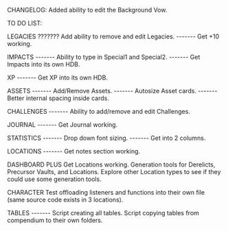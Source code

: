 CHANGELOG: 
Added ability to edit the Background Vow.



TO DO LIST:

LEGACIES
??????? Add ability to remove and edit Legacies.
------- Get +10 working.

IMPACTS
------- Ability to type in Special1 and Special2.
------- Get Impacts into its own HDB.

XP
------- Get XP into its own HDB.

ASSETS
------- Add/Remove Assets.
------- Autosize Asset cards.
------- Better internal spacing inside cards.

CHALLENGES
------- Ability to add/remove and edit Challenges.

JOURNAL
------- Get Journal working.

STATISTICS
------- Drop down font sizing.
------- Get into 2 columns.

LOCATIONS
------- Get notes section working.

DASHBOARD PLUS
Get Locations working.
Generation tools for Derelicts, Precursor Vaults, and Locations.
Explore other Location types to see if they could use some generation tools.

CHARACTER
Test offloading listeners and functions into their own file (same source code exists in 3 locations).

TABLES
------- Script creating all tables.
Script copying tables from compendium to their own folders.

